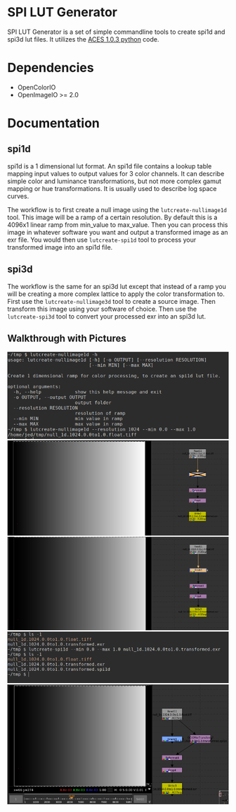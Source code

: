 # SPI LUT Generator
SPI LUT Generator is a set of simple commandline tools to create spi1d and spi3d lut files. It utilizes the [ACES 1.0.3 python](https://github.com/imageworks/OpenColorIO-Configs/tree/master/aces_1.0.3/python) code.

# Dependencies
- OpenColorIO
- OpenImageIO >= 2.0

# Documentation
## spi1d
spi1d is a 1 dimensional lut format. An spi1d file contains a lookup table mapping input values to output values for 3 color channels. It can describe simple color and luminance transformations, but not more complex gamut mapping or hue transformations. It is usually used to describe log space curves.

The workflow is to first create a null image using the `lutcreate-nullimage1d` tool. This image will be a ramp of a certain resolution. By default this is a 4096x1 linear ramp from min_value to max_value. Then you can process this image in whatever software you want and output a transformed image as an exr file. You would then use `lutcreate-spi1d` tool to process your transformed image into an spi1d file.

## spi3d
The workflow is the same for an spi3d lut except that instead of a ramp you will be creating a more complex lattice to apply the color transformation to. First use the `lutcreate-nullimage3d` tool to create a source image. Then transform this image using your software of choice. Then use the `lutcreate-spi3d` tool to convert your processed exr into an spi3d lut.

## Walkthrough with Pictures
![01_lutcreate_nullimage1d](images/01_lutcreate_nullimage1d.png)
![02_colortransform_off](images/02_colortransform_off.png)
![03_colortransform_on](images/03_colortransform_on.png)
![04_generate_spi1d](images/04_generate_spi1d.png)
![05_apply_with_ocio_filetransform](images/05_apply_with_ocio_filetransform.png)